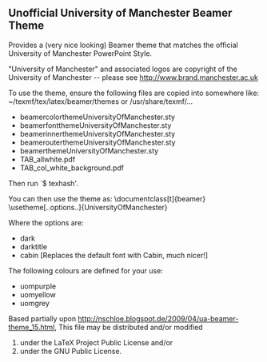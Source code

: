 Unofficial University of Manchester Beamer Theme
------------------------------------------------
Provides a (very nice looking) Beamer theme that matches the official
University of Manchester PowerPoint Style.

"University of Manchester" and associated logos are copyright of the
University of Manchester -- please see http://www.brand.manchester.ac.uk

To use the theme, ensure the following files are copied into somewhere like:
~/texmf/tex/latex/beamer/themes or /usr/share/texmf/...

- beamercolorthemeUniversityOfManchester.sty
- beamerfontthemeUniversityOfManchester.sty
- beamerinnerthemeUniversityOfManchester.sty
- beamerouterthemeUniversityOfManchester.sty
- beamerthemeUniversityOfManchester.sty
- TAB_allwhite.pdf
- TAB_col_white_background.pdf

Then run `$ texhash'.

You can then use the theme as:
\documentclass[t]{beamer}
\usetheme[..options..]{UniversityOfManchester}

Where the options are:
- dark
- darktitle
- cabin [Replaces the default font with Cabin, much nicer!]

The following colours are defined for your use:
- uompurple
- uomyellow
- uomgrey

Based partially upon http://nschloe.blogspot.de/2009/04/ua-beamer-theme_15.html,
This file may be distributed and/or modified
1. under the LaTeX Project Public License and/or
2. under the GNU Public License.
